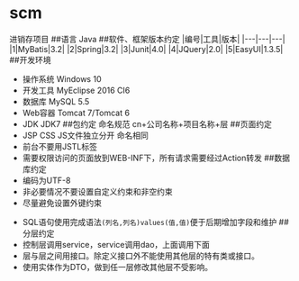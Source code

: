 # scm
进销存项目
##语言
Java
##软件、框架版本约定
|编号|工具|版本|
|---|---|---|
|1|MyBatis|3.2|
|2|Spring|3.2|
|3|Junit|4.0|
|4|JQuery|2.0|
|5|EasyUI|1.3.5|
##开发环境
* 操作系统  Windows 10
* 开发工具 MyEclipse 2016 CI6
* 数据库 MySQL 5.5
* Web容器 Tomcat 7/Tomcat 6
* JDK JDK7
##包约定
命名规范 cn+公司名称+项目名称+层
##页面约定
* JSP CSS JS文件独立分开 命名相同
* 前台不要用JSTL标签
* 需要权限访问的页面放到WEB-INF下，所有请求需要经过Action转发
##数据库约定
* 编码为UTF-8
* 非必要情况不要设置自定义约束和非空约束
* 尽量避免设置外键约束
- SQL语句使用完成语法`(列名,列名)values(值,值)`便于后期增加字段和维护
##分层约定
- 控制层调用service，service调用dao，上面调用下面
- 层与层之间用接口。除定义接口外不能使用其他层的特有类或接口。
- 使用实体作为DTO，做到任一层修改其他层不受影响。
